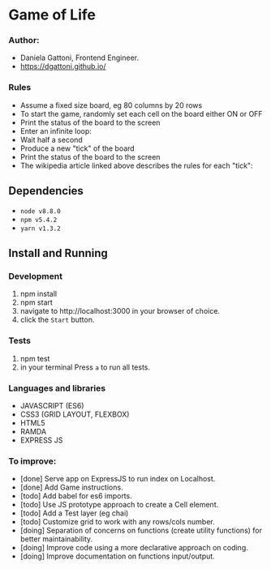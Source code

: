 # Game of Life

### Author:
- Daniela Gattoni, Frontend Engineer.
- https://dgattoni.github.io/

### Rules

- Assume a fixed size board, eg 80 columns by 20 rows
- To start the game, randomly set each cell on the board either ON or OFF
- Print the status of the board to the screen
- Enter an infinite loop:
- Wait half a second
- Produce a new "tick" of the board
- Print the status of the board to the screen
- The wikipedia article linked above describes the rules for each "tick":

## Dependencies

* `node v8.8.0`
* `npm v5.4.2`
* `yarn v1.3.2`

## Install and Running

### Development

1. npm install
2. npm start
3. navigate to http://localhost:3000 in your browser of choice.
4. click the `Start` button.

### Tests

1. npm test
2. in your terminal Press `a` to run all tests.


### Languages and libraries

- JAVASCRIPT (ES6)
- CSS3 (GRID LAYOUT, FLEXBOX)
- HTML5
- RAMDA
- EXPRESS JS

### To improve:

- [done] Serve app on ExpressJS to run index on Localhost.
- [done] Add Game instructions.
- [todo] Add babel for es6 imports.
- [todo] Use JS prototype approach to create a Cell element.
- [todo] Add a Test layer (eg chai)
- [todo] Customize grid to work with any rows/cols number.
- [doing] Separation of concerns on functions (create utility functions) for better maintainability.
- [doing] Improve code using a more declarative approach on coding.
- [doing] Improve documentation on functions input/output.

